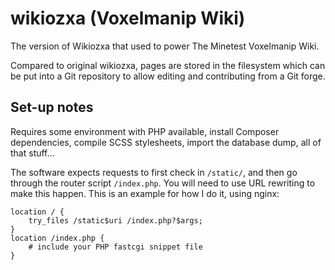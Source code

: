 # wikiozxa (Voxelmanip Wiki)
The version of Wikiozxa that used to power The Minetest Voxelmanip Wiki.

Compared to original wikiozxa, pages are stored in the filesystem which can be put into a Git repository to allow editing and contributing from a Git forge.

## Set-up notes
Requires some environment with PHP available, install Composer dependencies, compile SCSS stylesheets, import the database dump, all of that stuff...

The software expects requests to first check in `/static/`, and then go through the router script `/index.php`. You will need to use URL rewriting to make this happen. This is an example for how I do it, using nginx:

```nginx
location / {
	try_files /static$uri /index.php?$args;
}
location /index.php {
	# include your PHP fastcgi snippet file
}
```
